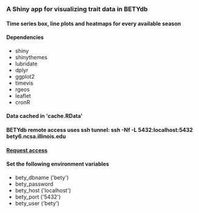 ### A Shiny app for visualizing trait data in BETYdb

#### Time series box, line plots and heatmaps for every available season

#### Dependencies

- shiny
- shinythemes
- lubridate
- dplyr
- ggplot2
- timevis
- rgeos
- leaflet
- cronR

#### Data cached in 'cache.RData'
#### BETYdb remote access uses ssh tunnel: ssh -Nf -L 5432:localhost:5432 bety6.ncsa.illinois.edu
#### [Request access](https://identity.ncsa.illinois.edu/join/TU49BUUEDM)
#### Set the following environment variables

- bety_dbname ('bety')
- bety_password
- bety_host ('localhost')
- bety_port ('5432')
- bety_user ('bety')
